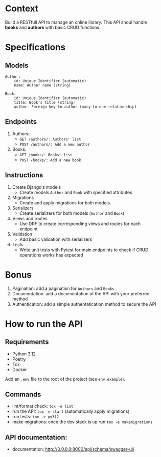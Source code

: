 # Context
Build a RESTfull API to manage an online library. This API shoul handle **books** and **authors** with basic CRUD functions.

# Specifications
## Models
```
Author:
    id: Unique Identifier (automatic)
    name: Author name (string)

Book:
    id: Unique Identifier (automatic)
    title: Book's title (string)
    author: Foreign key to author (many-to-one relationship)
```
## Endpoints
1. Authors:
    - `GET /authors/: Authors' list`
    - `POST /authors/: Add a new author`
2. Books:
    - `GET /books/: Books' list`
    - `POST /books/: Add a new book`

## Instructions
1. Create Django's models
    - Create models `Author` and `Book` with specified attributes
2. Migrations
    - Create and apply migrations for both models.
3. Serializers
    - Create serializers for both models (`Author` and `Book`)
4. Views and routes
    - Use DRF to create corresponding views and routes for each endpoint
5. Validation
    - Add basic validation with serializers
6. Tests
    - Write unit tests with Pytest for main endpoints to check if CRUD operations works has expected

# Bonus
1. Pagination: add a pagination for `Authors` and `Books`
2. Documentation: add a documentation of the API with your preferred method
3. Authentication: add a simple authentatication method to secure the API

# How to run the API
## Requirements
- Python 3.12
- Poetry
- Tox
- Docker

Add an `.env` file to the root of the project (see `env.example`).

## Commands
- lint/format check: `tox -e lint`
- run the API: `tox -e start` (automatically apply migrations)
- run tests: `tox -e py312`
- make migrations: once the dev stack is up run `tox -e makemigrations`

## API documentation:
- documentation: http://0.0.0.0:8000/api/schema/swagger-ui/
